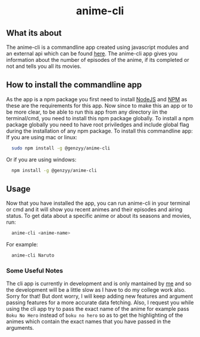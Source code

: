 <div align="center">
  <h1>anime-cli</h1>
 </div>
 
 ## What its about ##
 
 The anime-cli is a commandline app created using javascript modules and an external api which can be found [here](https://jikan.moe/).
 The anime-cli app gives you information about the number of episodes of the anime, if its completed or not and tells you all its movies.
 
 
 ## How to install the commandline app ##
 As the app is a npm package you first need to install [NodeJS](https://nodejs.org/en/) and [NPM](https://www.npmjs.com/get-npm) as these are the requirements for this app.
 Now since to make this an app or to be more clear, to be able to run this app from any directory iin the terminal/cmd, you need to install this npm package globally.
 To install a npm package globally you need to have root priviledges and include global flag during the installation of any npm package.
To install this commandline app:
<br>
If you are using mac or linux:
```bash
  sudo npm install -g @genzyy/anime-cli
```
Or if you are using windows:
```bash
  npm install -g @genzyy/anime-cli
```

## Usage ##

Now that you have installed the app, you can run anime-cli in your terminal or cmd and it will show you recent animes and their episodes and airing status.
To get data about a specific anime or about its seasons and movies, run:
```bash
  anime-cli <anime-name>
```
For example:
```bash
  anime-cli Naruto
```

### Some Useful Notes ###
The cli app is currently in development and is only mantained by [me](https://github.com/genzyy) and so the development will be a little slow as I have to do my college work also.
Sorry for that!
But dont worry, I will keep adding new features and argument passing features for a more accurate data fetching.
Also, I request you while using the cli app try to pass the exact name of the anime for example pass `Boku No Hero` instead of `boku no hero` so as to get the highlighting of the animes which contain the exact names that you have passed in the arguments.
